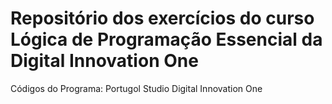 # Repositório dos exercícios do curso Lógica de Programação Essencial da Digital Innovation One
Códigos do Programa: Portugol Studio
Digital Innovation One
